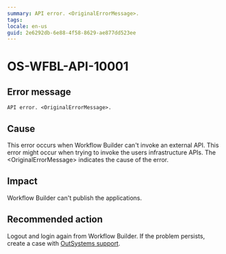 ```yaml
---
summary: API error. <OriginalErrorMessage>.
tags:
locale: en-us
guid: 2e6292db-6e88-4f58-8629-ae877dd523ee
---
```


# OS-WFBL-API-10001

## Error message

`API error. <OriginalErrorMessage>.`

## Cause

This error occurs when Workflow Builder can't invoke an external API. This error might occur when trying to invoke the users infrastructure APIs.
The &lt;OriginalErrorMessage&gt; indicates the cause of the error.

## Impact

Workflow Builder can't publish the applications.

## Recommended action

Logout and login again from Workflow Builder. If the problem persists, create a case with [OutSystems support](https://success.outsystems.com/Support).
